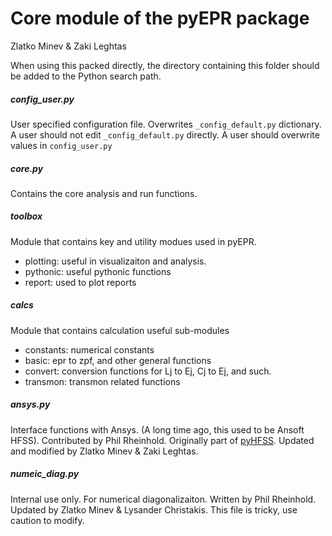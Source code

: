 Core module of the pyEPR package
===================
Zlatko Minev & Zaki Leghtas

When using this packed directly, the directory containing this folder should be added to the Python search path.

##### config_user.py
User specified configuration file. Overwrites `_config_default.py` dictionary.
A user should not edit `_config_default.py` directly. A user should overwrite values in `config_user.py`

##### core.py
Contains the core analysis and run functions.

##### toolbox
Module  that contains key and utility modues used in pyEPR.
- plotting: useful in visualizaiton and analysis.
- pythonic:  useful pythonic functions
- report: used to plot reports

##### calcs
Module that contains calculation useful sub-modules
- constants: numerical constants
- basic: epr to zpf, and other general functions
- convert:  conversion functions for Lj to Ej, Cj to Ej, and such.
- transmon: transmon related functions

##### ansys.py
Interface functions with Ansys. (A long time ago, this used to be Ansoft HFSS).
Contributed by Phil Rheinhold. Originally part of [pyHFSS](https://github.com/PhilReinhold/pyHFSS).
Updated and modified by Zlatko Minev & Zaki Leghtas.

##### numeic_diag.py
Internal use only. For numerical diagonalizaiton.
Written by Phil Rheinhold.
Updated by Zlatko Minev & Lysander Christakis.
This file is tricky, use caution to modify.